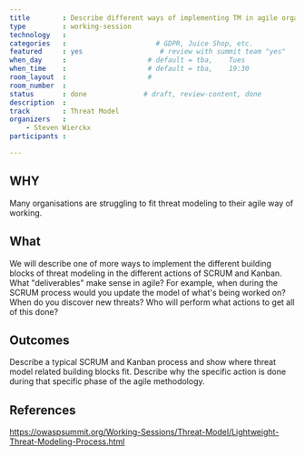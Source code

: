 ```yaml
---
title        : Describe different ways of implementing TM in agile organisations
type         : working-session
technology   :
categories   :                      # GDPR, Juice Shop, etc.
featured     : yes                   # review with summit team "yes"
when_day     :                    # default = tba,    Tues
when_time    :                    # default = tba,    19:30
room_layout  :                    #
room_number  :
status       : done              # draft, review-content, done
description  :
track        : Threat Model
organizers   :
    - Steven Wierckx
participants :

---
```


## WHY

Many organisations are struggling to fit threat modeling to their agile way of working.

## What

We will describe one of more ways to implement the different building blocks of threat modeling in the different actions of SCRUM and Kanban.  What "deliverables" make sense in agile?
For example, when during the SCRUM process would you update the model of what's being worked on? When do you discover new threats? Who will perform what actions to get all of this done?

## Outcomes

Describe a typical SCRUM and Kanban process and show where threat model related building blocks fit. Describe why the specific action is done during that specific phase of the agile methodology.

## References

https://owaspsummit.org/Working-Sessions/Threat-Model/Lightweight-Threat-Modeling-Process.html
